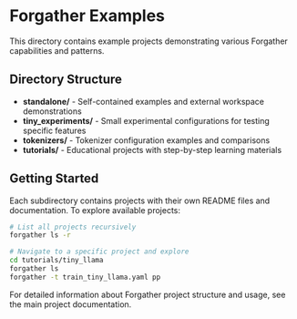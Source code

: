 # Forgather Examples

This directory contains example projects demonstrating various Forgather capabilities and patterns.

## Directory Structure

- **standalone/** - Self-contained examples and external workspace demonstrations
- **tiny_experiments/** - Small experimental configurations for testing specific features
- **tokenizers/** - Tokenizer configuration examples and comparisons
- **tutorials/** - Educational projects with step-by-step learning materials

## Getting Started

Each subdirectory contains projects with their own README files and documentation. To explore available projects:

```bash
# List all projects recursively
forgather ls -r

# Navigate to a specific project and explore
cd tutorials/tiny_llama
forgather ls
forgather -t train_tiny_llama.yaml pp
```

For detailed information about Forgather project structure and usage, see the main project documentation.